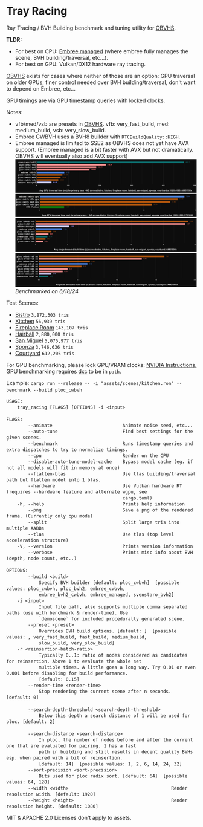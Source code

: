# Tray Racing

Ray Tracing / BVH Building benchmark and tuning utility for [OBVHS](https://github.com/DGriffin91/obvhs).

**TLDR:**
- For best on CPU: [Embree managed](https://www.embree.org/api.html) (where embree fully manages the scene, BVH building/traversal, etc...). 
- For best on GPU: Vulkan/DX12 hardware ray tracing.

[OBVHS](https://github.com/DGriffin91/obvhs) exists for cases where neither of those are an option: GPU traversal on older GPUs, finer control needed over BVH building/traversal, don't want to depend on Embree, etc...

GPU timings are via GPU timestamp queries with locked clocks. 

Notes:
- vfb/med/vsb are presets in [OBVHS](https://github.com/DGriffin91/obvhs). vfb: very_fast_build, med: medium_build, vsb: very_slow_build. 
- Embree CWBVH uses a BVH8 builder with `RTCBuildQuality::HIGH`. 
- Embree managed is limited to SSE2 as OBVHS does not yet have AVX support. (Embree managed is a bit faster with AVX but not dramatically. OBVHS will eventually also add AVX support)
![cpu_traversal_bench](results/cpu_traversal_bench.PNG)
![gpu_traversal_bench](results/gpu_traversal_bench.PNG)
![cpu_single_threaded_building_bench](results/cpu_single_threaded_building_bench.PNG)
![cpu_multi_threaded_building_bench](results/cpu_multi_threaded_building_bench.PNG)
*Benchmarked on 6/18/24*

Test Scenes:

- [Bistro](https://developer.nvidia.com/orca/amazon-lumberyard-bistro) `3,872,303 tris` 
- [Kitchen](https://github.com/DGriffin91/tray_racing/blob/main/assets/obj/kitchen.obj) `56,939 tris` 
- [Fireplace Room](https://casual-effects.com/data/) `143,107 tris` 
- [Hairball](https://casual-effects.com/data/) `2,880,000 tris` 
- [San Miguel](https://casual-effects.com/data/) `5,075,977 tris` 
- [Sponza](https://www.intel.com/content/www/us/en/developer/topic-technology/graphics-research/samples.html) `3,746,636 tris` 
- [Courtyard](https://www.unrealengine.com/marketplace/en-US/product/middle-eastern-courtyard) `612,205 tris` 

For GPU benchmarking, please lock GPU/VRAM clocks: [NVIDIA Instructions.](https://developer.nvidia.com/blog/advanced-api-performance-setstablepowerstate/)
GPU benchmarking requires [dxc](https://github.com/microsoft/DirectXShaderCompiler) to be in `path`.

Example:
`cargo run --release -- -i "assets/scenes/kitchen.ron" --benchmark --build ploc_cwbvh`

```
USAGE:
    tray_racing [FLAGS] [OPTIONS] -i <input>

FLAGS:
        --animate                          Animate noise seed, etc...
        --auto-tune                        Find best settings for the given scenes.
        --benchmark                        Runs timestamp queries and extra dispatches to try to normalize timings.
        --cpu                              Render on the CPU
        --disable-auto-tune-model-cache    Bypass model cache (eg. if not all models will fit in memory at once)
        --flatten-blas                     Use tlas building/traversal path but flatten model into 1 blas.
        --hardware                         Use Vulkan hardware RT (requires --hardware feature and alternate wgpu, see
                                           cargo.toml)
    -h, --help                             Prints help information
        --png                              Save a png of the rendered frame. (Currently only cpu mode)
        --split                            Split large tris into multiple AABBs
        --tlas                             Use tlas (top level acceleration structure)
    -V, --version                          Prints version information
        --verbose                          Prints misc info about BVH (depth, node count, etc..)

OPTIONS:
        --build <build>
            Specify BVH builder [default: ploc_cwbvh]  [possible values: ploc_cwbvh, ploc_bvh2, embree_cwbvh,
            embree_bvh2_cwbvh, embree_managed, svenstaro_bvh2]
    -i <input>
            Input file path, also supports multiple comma separated paths (use with benchmark & render-time). Use
            `demoscene` for included procedurally generated scene.
        --preset <preset>
            Overrides BVH build options. [default: ]  [possible values: , very_fast_build, fast_build, medium_build,
            slow_build, very_slow_build]
    -r <reinsertion-batch-ratio>
            Typically 0..1: ratio of nodes considered as candidates for reinsertion. Above 1 to evaluate the whole set
            multiple times. A little goes a long way. Try 0.01 or even 0.001 before disabling for build performance.
            [default: 0.15]
        --render-time <render-time>
            Stop rendering the current scene after n seconds. [default: 0]

        --search-depth-threshold <search-depth-threshold>
            Below this depth a search distance of 1 will be used for ploc. [default: 2]

        --search-distance <search-distance>
            In ploc, the number of nodes before and after the current one that are evaluated for pairing. 1 has a fast
            path in building and still results in decent quality BVHs esp. when paired with a bit of reinsertion.
            [default: 14]  [possible values: 1, 2, 6, 14, 24, 32]
        --sort-precision <sort-precision>
            Bits used for ploc radix sort. [default: 64]  [possible values: 64, 128]
        --width <width>                                      Render resolution width. [default: 1920]
        --height <height>                                    Render resolution height. [default: 1080]
```

MIT & APACHE 2.0 Licenses don't apply to assets.